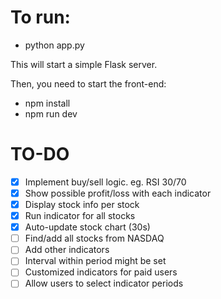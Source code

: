 # To run:

- python app.py

This will start a simple Flask server.

Then, you need to start the front-end:

- npm install
- npm run dev

# TO-DO

- [x] Implement buy/sell logic. eg. RSI 30/70
- [x] Show possible profit/loss with each indicator
- [x] Display stock info per stock
- [x] Run indicator for all stocks
- [x] Auto-update stock chart (30s)
- [ ] Find/add all stocks from NASDAQ
- [ ] Add other indicators
- [ ] Interval within period might be set
- [ ] Customized indicators for paid users
- [ ] Allow users to select indicator periods
